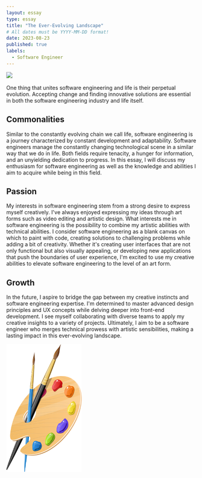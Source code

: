```yaml
---
layout: essay
type: essay
title: "The Ever-Evolving Landscape"
# All dates must be YYYY-MM-DD format!
date: 2023-08-23
published: true
labels:
  - Software Engineer
---
```


<img width="300px" class="rounded float-start pe-4" src="../img/codecode.jpg">

One thing that unites software engineering and life is their perpetual evolution. Accepting change and finding innovative solutions are essential in both the software engineering industry and life itself.

## Commonalities
Similar to the constantly evolving chain we call life, software engineering is a journey characterized by constant development and adaptability. Software engineers manage the constantly changing technological scene in a similar way that we do in life. Both fields require tenacity, a hunger for information, and an unyielding dedication to progress. In this essay, I will discuss my enthusiasm for software engineering as well as the knowledge and abilities I aim to acquire while being in this field.

## Passion
My interests in software engineering stem from a strong desire to express myself creatively. I've always enjoyed expressing my ideas through art forms such as video editing and artistic design. What interests me in software engineering is the possibility to combine my artistic abilities with technical abilities. I consider software engineering as a blank canvas on which to paint with code, creating solutions to challenging problems while adding a bit of creativity. Whether it's creating user interfaces that are not only functional but also visually appealing, or developing new applications that push the boundaries of user experience, I'm excited to use my creative abilities to elevate software engineering to the level of an art form. 

## Growth
In the future, I aspire to bridge the gap between my creative instincts and software engineering expertise. I'm determined to master advanced design principles and UX concepts while delving deeper into front-end development. I see myself collaborating with diverse teams to apply my creative insights to a variety of projects. Ultimately, I aim to be a software engineer who merges technical prowess with artistic sensibilities, making a lasting impact in this ever-evolving landscape.

<img width="200px" class="rounded float-start pe-4" src="../img/artist-paint-clipart-design-illustration-free-png.webp">

